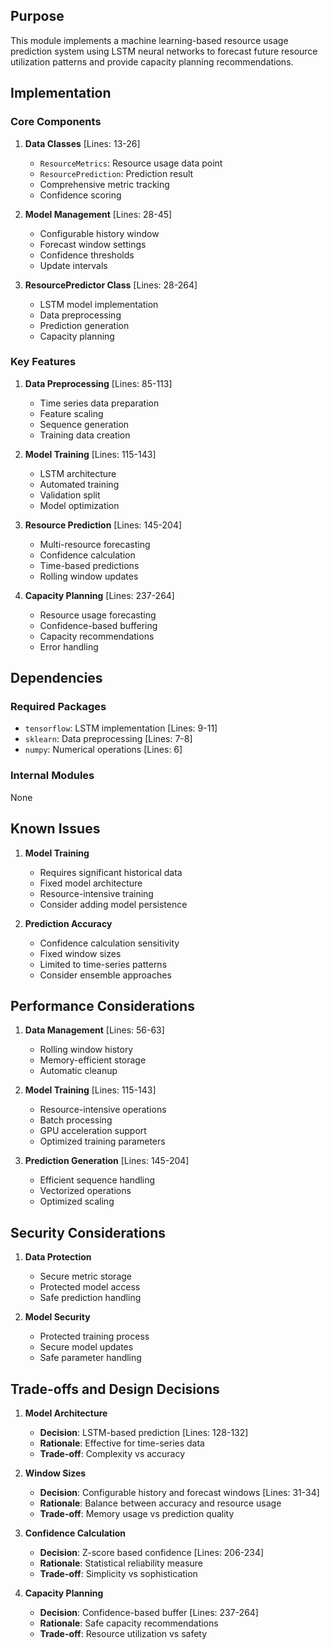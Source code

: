 ## Purpose

This module implements a machine learning-based resource usage prediction system using LSTM neural networks to forecast future resource utilization patterns and provide capacity planning recommendations.

## Implementation

### Core Components

1. **Data Classes** [Lines: 13-26]

   - `ResourceMetrics`: Resource usage data point
   - `ResourcePrediction`: Prediction result
   - Comprehensive metric tracking
   - Confidence scoring

2. **Model Management** [Lines: 28-45]

   - Configurable history window
   - Forecast window settings
   - Confidence thresholds
   - Update intervals

3. **ResourcePredictor Class** [Lines: 28-264]
   - LSTM model implementation
   - Data preprocessing
   - Prediction generation
   - Capacity planning

### Key Features

1. **Data Preprocessing** [Lines: 85-113]

   - Time series data preparation
   - Feature scaling
   - Sequence generation
   - Training data creation

2. **Model Training** [Lines: 115-143]

   - LSTM architecture
   - Automated training
   - Validation split
   - Model optimization

3. **Resource Prediction** [Lines: 145-204]

   - Multi-resource forecasting
   - Confidence calculation
   - Time-based predictions
   - Rolling window updates

4. **Capacity Planning** [Lines: 237-264]
   - Resource usage forecasting
   - Confidence-based buffering
   - Capacity recommendations
   - Error handling

## Dependencies

### Required Packages

- `tensorflow`: LSTM implementation [Lines: 9-11]
- `sklearn`: Data preprocessing [Lines: 7-8]
- `numpy`: Numerical operations [Lines: 6]

### Internal Modules

None

## Known Issues

1. **Model Training**

   - Requires significant historical data
   - Fixed model architecture
   - Resource-intensive training
   - Consider adding model persistence

2. **Prediction Accuracy**
   - Confidence calculation sensitivity
   - Fixed window sizes
   - Limited to time-series patterns
   - Consider ensemble approaches

## Performance Considerations

1. **Data Management** [Lines: 56-63]

   - Rolling window history
   - Memory-efficient storage
   - Automatic cleanup

2. **Model Training** [Lines: 115-143]

   - Resource-intensive operations
   - Batch processing
   - GPU acceleration support
   - Optimized training parameters

3. **Prediction Generation** [Lines: 145-204]
   - Efficient sequence handling
   - Vectorized operations
   - Optimized scaling

## Security Considerations

1. **Data Protection**

   - Secure metric storage
   - Protected model access
   - Safe prediction handling

2. **Model Security**
   - Protected training process
   - Secure model updates
   - Safe parameter handling

## Trade-offs and Design Decisions

1. **Model Architecture**

   - **Decision**: LSTM-based prediction [Lines: 128-132]
   - **Rationale**: Effective for time-series data
   - **Trade-off**: Complexity vs accuracy

2. **Window Sizes**

   - **Decision**: Configurable history and forecast windows [Lines: 31-34]
   - **Rationale**: Balance between accuracy and resource usage
   - **Trade-off**: Memory usage vs prediction quality

3. **Confidence Calculation**

   - **Decision**: Z-score based confidence [Lines: 206-234]
   - **Rationale**: Statistical reliability measure
   - **Trade-off**: Simplicity vs sophistication

4. **Capacity Planning**
   - **Decision**: Confidence-based buffer [Lines: 237-264]
   - **Rationale**: Safe capacity recommendations
   - **Trade-off**: Resource utilization vs safety
